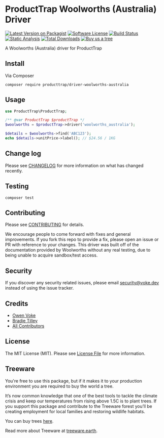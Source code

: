# ProductTrap Woolworths (Australia) Driver

[![Latest Version on Packagist][ico-version]][link-packagist]
[![Software License][ico-license]](LICENSE.md)
[![Build Status][ico-github-actions]][link-github-actions]
[![Static Analysis][ico-static-analysis]][link-static-analysis]
[![Total Downloads][ico-downloads]][link-downloads]
[![Buy us a tree][ico-treeware-gifting]][link-treeware-gifting]

A Woolworths (Australia) driver for ProductTrap

## Install

Via Composer

```shell
composer require producttrap/driver-woolworths-australia
```

## Usage

```php
use ProductTrap\ProductTrap;

/** @var ProductTrap $productTrap */
$woolworths = $productTrap->driver('woolworths_australia');

$details = $woolworths->find('ABC123');
echo $details->unitPrice->label(); // $24.56 / 1KG
```

## Change log

Please see [CHANGELOG](CHANGELOG.md) for more information on what has changed recently.

## Testing

```shell
composer test
```

## Contributing

Please see [CONTRIBUTING](.github/CONTRIBUTING.md) for details.

We encourage people to come forward with fixes and general improvements. If you fork this repo to provide a fix, please open an issue or PR with reference to your changes. This driver was built off of the documentation provided by Woolworths without any real testing, due to being unable to acquire sandbox/test access.

## Security

If you discover any security related issues, please email security@voke.dev instead of using the issue tracker.

## Credits

- [Owen Voke][link-author]
- [Bradie Tilley][link-author2]
- [All Contributors][link-contributors]

## License

The MIT License (MIT). Please see [License File](LICENSE.md) for more information.

## Treeware

You're free to use this package, but if it makes it to your production environment you are required to buy the world a tree.

It’s now common knowledge that one of the best tools to tackle the climate crisis and keep our temperatures from rising above 1.5C is to plant trees. If you support this package and contribute to the Treeware forest you’ll be creating employment for local families and restoring wildlife habitats.

You can buy trees [here][link-treeware-gifting].

Read more about Treeware at [treeware.earth][link-treeware].

[ico-version]: https://img.shields.io/packagist/v/producttrap/driver-woolworths.svg?style=flat-square
[ico-license]: https://img.shields.io/badge/license-MIT-brightgreen.svg?style=flat-square
[ico-github-actions]: https://img.shields.io/github/workflow/status/producttrap/driver-woolworths/Tests.svg?style=flat-square
[ico-static-analysis]: https://img.shields.io/github/workflow/status/producttrap/driver-woolworths/Static%20Analysis.svg?style=flat-square&label=Static%20Analysis
[ico-downloads]: https://img.shields.io/packagist/dt/producttrap/driver-woolworths.svg?style=flat-square
[ico-treeware-gifting]: https://img.shields.io/badge/Treeware-%F0%9F%8C%B3-lightgreen?style=flat-square

[link-packagist]: https://packagist.org/packages/producttrap/driver-woolworths
[link-github-actions]: https://github.com/producttrap/driver-woolworths/actions
[link-static-analysis]: https://github.com/producttrap/driver-woolworths/actions/workflows/static.yml
[link-downloads]: https://packagist.org/packages/producttrap/driver-woolworths
[link-treeware]: https://treeware.earth
[link-treeware-gifting]: https://ecologi.com/owenvoke?gift-trees
[link-author]: https://github.com/owenvoke
[link-author2]: https://github.com/bradietilley
[link-contributors]: ../../contributors
